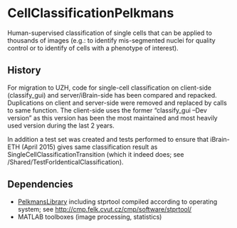 # CellClassificationPelkmans

Human-supervised classification of single cells that can be applied to thousands of images (e.g.: to identify mis-segmented nuclei for quality control or to identify of cells with a phenotype of interest).

## History 

For migration to UZH, code for single-cell classification on client-side (classify_gui) and server/iBrain-side has been compared and repacked. Duplications on client and server-side were removed and replaced by calls to same function. The client-side uses the former “classify_gui –Dev version” as this version has been the most maintained and most heavily used version during the last 2 years. 

In addition a test set was created and tests performed to ensure that iBrain-ETH (April 2015) gives same classification result as SingleCellClassificationTransition (which it indeed does; see /Shared/TestForIdenticalClassification).

## Dependencies

* [PelkmansLibrary](https://github.com/pelkmanslab/PelkmansLibrary) including stprtool compiled according to operating system; see http://cmp.felk.cvut.cz/cmp/software/stprtool/
* MATLAB toolboxes (image processing, statistics)
